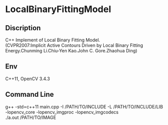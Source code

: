 # LocalBinaryFittingModel
## Discription
C++ Implement of Local Binary Fitting Model.  
(CVPR2007:Implicit Active Contours Driven by Local Binary Fitting Energy.Chunming Li.Chiu-Yen Kao.John C. Gore.Zhaohua Ding)

## Env  
C++11, OpenCV 3.4.3

## Command Line  
g++ -std=c++11 main.cpp -I /PATH/TO/INCLUDE -L /PATH/TO/INCLUDE/LIB -lopencv_core -lopencv_imgproc -lopencv_imgcodecs  
./a.out /PATH/TO/IMAGE
